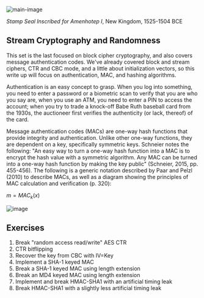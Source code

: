 ![main-image](https://github.com/andykeefe/andykeefe/assets/154836099/3e402585-384e-4857-92a0-6e403ebb2a0b)

_Stamp Seal Inscribed for Amenhotep I_, New Kingdom, 1525-1504 BCE


Stream Cryptography and Randomness
------------------------------------------------

This set is the last focused on block cipher cryptography, and also covers message authentication codes. We've already covered block and stream ciphers, CTR and CBC mode, and a little about initialization vectors, so this write up will focus on authentication, MAC, and hashing algorithms.

Authentication is an easy concept to grasp. When you log into something, you need to enter a password or a biometric scan to verify that you are who you say are, when you use an ATM, you need to enter a PIN to access the account; when you try to trade a knock-off Babe Ruth baseball card from the 1930s, the auctioneer first verifies the authenticity (or lack, thereof) of the card. 

Message authentication codes (MACs) are one-way hash functions that provide integrity and authentication. Unlike other one-way functions, they are dependent on a key, specifically symmetric keys. Schneier notes the following: "An easy way to turn a one-way hash function into a MAC is to encrypt the hash value with a symmetric algorithm. Any MAC can be turned into a one-way hash function by making the key public" (Schneier, 2015, pp. 455-456). The following is a generic notation described by Paar and Pelzl (2010) to describe MACs, as well as a diagram showing the principles of MAC calculation and verification (p. 320):

$`m = MAC_k(x) `$

![image](https://github.com/andykeefe/andykeefe/assets/154836099/d43943a0-f3d4-4ce1-bde7-0bdf98320993)


Exercises
------------------------
1. Break "random access read/write" AES CTR
2. CTR bitflipping
3. Recover the key from CBC with IV=Key
4. Implement a SHA-1 keyed MAC
5. Break a SHA-1 keyed MAC using length extension
6. Break an MD4 keyed MAC using length extension
7. Implement and break HMAC-SHA1 with an artificial timing leak
8. Break HMAC-SHA1 with a slightly less artificial timing leak
